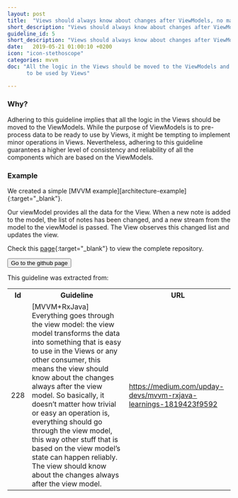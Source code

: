 ```yaml
---
layout: post
title:  "Views should always know about changes after ViewModels, no matter how trivial an operation may be."
short_description: "Views should always know about changes after ViewModels"
guideline_id: 5
short_description: "Views should always know about changes after ViewModels"
date:   2019-05-21 01:00:10 +0200
icon: "icon-stethoscope"
categories: mvvm
doc: "All the logic in the Views should be moved to the ViewModels and the ViewModels should pre-process the data to be ready
      to be used by Views"

---
```

<h3>Why?</h3>
Adhering to this guideline implies that all the logic
in the Views should be moved to the ViewModels. While the
purpose of ViewModels is to pre-process data to be ready
to use by Views, it might be tempting to implement minor
operations in Views. Nevertheless, adhering to this guideline
guarantees a higher level of consistency and reliability of all
the components which are based on the ViewModels.



<h3>Example</h3>
We created a simple [MVVM example][architecture-example]{:target="_blank"}.

Our viewModel provides all the data for the View.
When a new note is added to the model, the list of notes has been changed, and a new stream from the model to the viewModel is passed.
The View observes this changed list and updates the view.


<script src="https://gist.github.com/Geertdepont/06e30ce3516c8ad36134543c9cbfe036.js"></script>

<script src="https://gist.github.com/Geertdepont/0cf01c5b3504ad226e946d261908cf44.js"></script>

Check this [page][architecture-example]{:target="_blank"} to view the complete repository.

<a href="https://github.com/Geertdepont/bachelor_thesis/tree/master/ArchitectureExample" target="_blank"><button type="button" class="btn btn-primary btn-icon-right">Go to the github page</button></a>

This guideline was extracted from:
<table id="guidelinelinks">
  <tr>
    <th>Id</th>
    <th>Guideline</th>
    <th>URL</th>
  </tr>
    <tr>
      <td>228</td>
      <td>[MVVM+RxJava] Everything goes through the view model: the view model transforms the data into something that is easy to use in the Views or any other consumer, this means the view should know about the changes always after the view model. So basically, it doesn’t matter how trivial or easy an operation is, everything should go through the view model, this way other stuff that is based on the view model’s state can happen reliably. The view should know about the changes always after the view model.</td>
     <td><a href="https://medium.com/upday-devs/mvvm-rxjava-learnings-1819423f9592" target="_blank">https://medium.com/upday-devs/mvvm-rxjava-learnings-1819423f9592</a></td>
    </tr>    
</table>

[architecture-example]: https://github.com/Geertdepont/bachelor_thesis/tree/master/ArchitectureExample